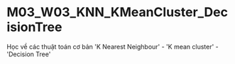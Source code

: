 # M03_W03_KNN_KMeanCluster_DecisionTree
Học về các thuật toán cơ bản 'K Nearest Neighbour' - 'K mean cluster' - 'Decision Tree'
